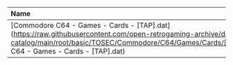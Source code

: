 |Name|Size|
|:---|---:|
|[Commodore C64 - Games - Cards - [TAP].dat](https://raw.githubusercontent.com/open-retrogaming-archive/dat-catalog/main/root/basic/TOSEC/Commodore/C64/Games/Cards/[TAP]/Commodore C64 - Games - Cards - [TAP].dat)|7658|
